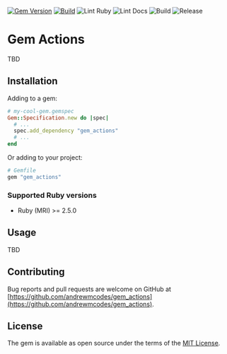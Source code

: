[![Gem Version](https://badge.fury.io/rb/gem_actions.svg)](https://rubygems.org/gems/gem_actions) [![Build](https://github.com/andrewmcodes/gem_actions/workflows/Build/badge.svg)](https://github.com/andrewmcodes/gem_actions/actions)
![Lint Ruby](https://github.com/andrewmcodes/gem_actions/workflows/Lint%20Ruby/badge.svg)
![Lint Docs](https://github.com/andrewmcodes/gem_actions/workflows/Lint%20Docs/badge.svg)
![Build](https://github.com/andrewmcodes/gem_actions/workflows/Build/badge.svg)
![Release](https://github.com/andrewmcodes/gem_actions/workflows/Release/badge.svg)

# Gem Actions

TBD

## Installation

Adding to a gem:

```ruby
# my-cool-gem.gemspec
Gem::Specification.new do |spec|
  # ...
  spec.add_dependency "gem_actions"
  # ...
end
```

Or adding to your project:

```ruby
# Gemfile
gem "gem_actions"
```

### Supported Ruby versions

- Ruby (MRI) >= 2.5.0

## Usage

TBD

## Contributing

Bug reports and pull requests are welcome on GitHub at [https://github.com/andrewmcodes/gem_actions](https://github.com/andrewmcodes/gem_actions).

## License

The gem is available as open source under the terms of the [MIT License](http://opensource.org/licenses/MIT).
